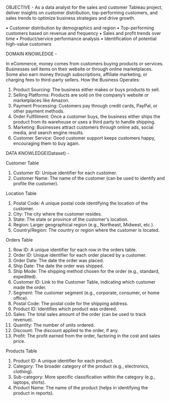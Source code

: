 OBJECTIVE - 
As a data analyst for the sales and customer Tableau project, deliver insights on customer distribution, top-performing customers, and sales trends to optimize business strategies and drive growth.

• Customer distribution by demographics and region
• Top-performing customers based on revenue and frequency
• Sales and profit trends over time
• Product/service performance analysis
• Identification of potential high-value customers

DOMAIN KNOWLEDGE - 

In eCommerce, money comes from customers buying products or services. Businesses sell items on their website or through online marketplaces. Some also earn money through subscriptions, affiliate marketing, or charging fees to third-party sellers.
How the Business Operates:
1.	Product Sourcing: The business either makes or buys products to sell.
2.	Selling Platforms: Products are sold on the company’s website or marketplaces like Amazon.
3.	Payment Processing: Customers pay through credit cards, PayPal, or other payment methods.
4.	Order Fulfillment: Once a customer buys, the business either ships the product from its warehouse or uses a third party to handle shipping.
5.	Marketing: Businesses attract customers through online ads, social media, and search engine results.
6.	Customer Service: Good customer support keeps customers happy, encouraging them to buy again.

DATA KNOWLEDGE(Dataset) - 

Customer Table
1. Customer ID: Unique identifier for each customer.
2. Customer Name: The name of the customer (can be used to identify and profile the customer).

Location Table
1. Postal Code: A unique postal code identifying the location of the customer.
2. City: The city where the customer resides.
3. State: The state or province of the customer's location.
4. Region: Larger geographical region (e.g., Northeast, Midwest, etc.).
5. Country/Region: The country or region where the customer is located.

Orders Table
1. Row ID: A unique identifier for each row in the orders table.
2. Order ID: Unique identifier for each order placed by a customer.
3. Order Date: The date the order was placed.
4. Ship Date: The date the order was shipped.
5. Ship Mode: The shipping method chosen for the order (e.g., standard, expedited).
6. Customer ID: Link to the Customer Table, indicating which customer made the order.
7. Segment: The customer segment (e.g., corporate, consumer, or home office).
8. Postal Code: The postal code for the shipping address.
9. Product ID: Identifies which product was ordered.
10. Sales: The total sales amount of the order (can be used to track revenue).
11. Quantity: The number of units ordered.
12. Discount: The discount applied to the order, if any.
13. Profit: The profit earned from the order, factoring in the cost and sales price.


Products Table
1. Product ID: A unique identifier for each product.
2. Category: The broader category of the product (e.g., electronics, clothing).
3. Sub-category: More specific classification within the category (e.g., laptops, shirts).
4. Product Name: The name of the product (helps in identifying the product in reports).

